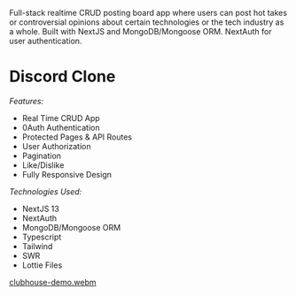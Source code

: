 Full-stack realtime CRUD posting board app where users can post hot takes or controversial opinions about certain technologies or the tech industry as a whole. Built with NextJS and MongoDB/Mongoose ORM. NextAuth for user authentication.

# Discord Clone

_Features:_

- Real Time CRUD App
- 0Auth Authentication
- Protected Pages & API Routes
- User Authorization
- Pagination
- Like/Dislike
- Fully Responsive Design

_Technologies Used:_

- NextJS 13
- NextAuth
- MongoDB/Mongoose ORM
- Typescript
- Tailwind
- SWR
- Lottie Files

[clubhouse-demo.webm](https://user-images.githubusercontent.com/107362680/221035830-751b7fc4-bc80-4b07-be17-36b3ef38f79c.webm)
